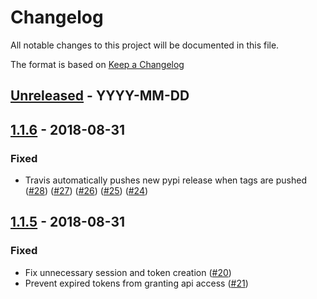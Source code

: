 # Changelog
All notable changes to this project will be documented in this file.

The format is based on [Keep a Changelog](http://keepachangelog.com/en/1.0.0/)

<!--
## [<exact release including patch>](<github compare url>) - <release date in YYYY-MM-DD>
### Added
  - <summary of new features>

### Changed
  - <for changes in existing functionality>

### Deprecated
  - <for soon-to-be removed features>

### Removed
  - <for now removed features>

### Fixed
  - <for any bug fixes>

### Security
  - <in case of vulnerabilities>
-->

## [Unreleased](https://github.com/cyverse/django-cyverse-auth/compare/1.1.6...HEAD) - YYYY-MM-DD
## [1.1.6](https://github.com/cyverse/django-cyverse-auth/compare/1.1.5...1.1.6) - 2018-08-31
### Fixed
  - Travis automatically pushes new pypi release when tags are pushed
    ([#28](https://github.com/cyverse/django-cyverse-auth/pull/28))
    ([#27](https://github.com/cyverse/django-cyverse-auth/pull/27))
    ([#26](https://github.com/cyverse/django-cyverse-auth/pull/26))
    ([#25](https://github.com/cyverse/django-cyverse-auth/pull/25))
    ([#24](https://github.com/cyverse/django-cyverse-auth/pull/24))

## [1.1.5](https://github.com/cyverse/django-cyverse-auth/compare/1.1.4...1.1.5) - 2018-08-31
### Fixed
  - Fix unnecessary session and token creation
    ([#20](https://github.com/cyverse/django-cyverse-auth/pull/20))
  - Prevent expired tokens from granting api access
    ([#21](https://github.com/cyverse/django-cyverse-auth/pull/21))
